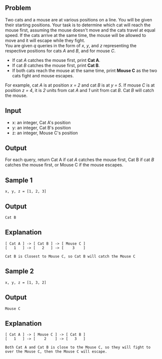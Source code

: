 ## Problem
Two cats and a mouse are at various positions on a line. You will be given their starting positions. Your task is to determine which cat will reach the mouse first, assuming the mouse doesn't move and the cats travel at equal speed. If the cats arrive at the same time, the mouse will be allowed to move and it will escape while they fight.  
You are given *q* queries in the  form of *x*, *y*, and *z* representing the respective positions for cats *A* and *B*, and for mouse *C*.  

- If cat *A* catches the mouse first, print **Cat A**.
- If cat *B* catches the mouse first, print **Cat B**.
- If both cats reach the mouse at the same time, print **Mouse C** as the two cats fight and mouse escapes.

For example, cat *A* is at position *x = 2* and cat *B* is at *y = 5*. If mouse *C* is at position *z = 4*, it is *2*  units from cat *A* and *1* unit from cat *B*. Cat *B* will catch the mouse.

## Input
- x: an integer, Cat A's position
- y: an integer, Cat B's position
- z: an integer, Mouse C's position

## Output
For each query, return Cat A if cat *A* catches the mouse first, Cat B if cat *B* catches the mouse first, or Mouse C if the mouse escapes.

## Sample 1
```
x, y, z = [1, 2, 3]
```
## Output
```
Cat B
```
## Explanation
```
[ Cat A ] -> [ Cat B ] -> [ Mouse C ]
[   1   ] -> [   2   ] -> [    3    ]

Cat B is Closest to Mouse C, so Cat B will catch the Mouse C
```

## Sample 2
```
x, y, z = [1, 3, 2]
```
## Output
```
Mouse C
```
## Explanation
```
[ Cat A ] -> [ Mouse C ] -> [ Cat B ]
[   1   ] -> [    2    ] -> [   3   ]

Both Cat A and Cat B is close to the Mouse C, so they will fight to over the Mouse C, then the Mouse C will escape.
```